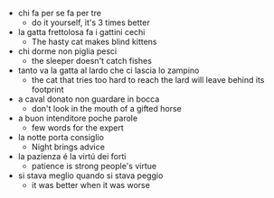 - chi fa per se fa per tre
   - do it yourself, it's 3 times better
- la gatta frettolosa fa i gattini cechi
   - The hasty cat makes blind kittens 
- chi dorme non piglia pesci
   - the sleeper doesn't catch fishes
- tanto va la gatta al lardo che ci lascia lo zampino
   - the cat that tries too hard to reach the lard will leave behind its footprint
- a caval donato non guardare in bocca
   - don't look in the mouth of a gifted horse 
- a buon intenditore poche parole
   - few words for the expert
- la notte porta consiglio
   - Night brings advice
- la pazienza é la virtú dei forti
   - patience is strong people's virtue
- si stava meglio quando si stava peggio
   - it was better when it was worse
